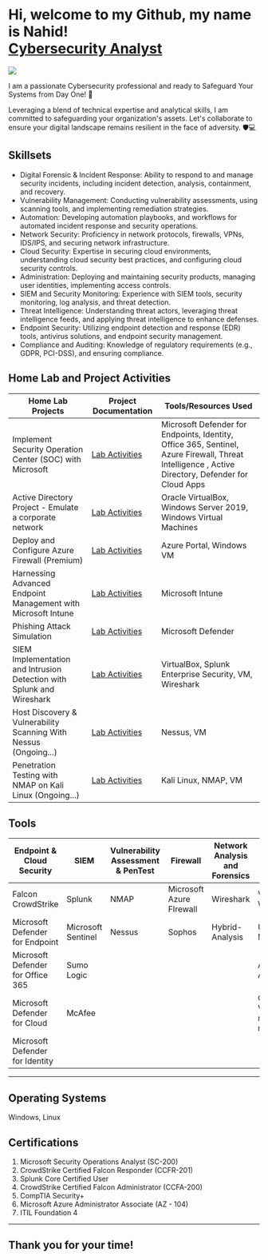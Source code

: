 <h1>Hi, welcome to my Github, my name is Nahid! <br/><a href="https://github.com/nahid7474">Cybersecurity Analyst</a></h1>

<a href="https://www.linkedin.com/in/nahidanalyst/"><img src="https://img.shields.io/badge/-LinkedIn-0072b1?&style=for-the-badge&logo=linkedin&logoColor=white" /></a>

I am a passionate Cybersecurity professional and ready to Safeguard Your Systems from Day One! 💼 
 
Leveraging a blend of technical expertise and analytical skills, I am committed to safeguarding your organization's assets. 
Let's collaborate to ensure your digital landscape remains resilient in the face of adversity. 🛡️💻 


## Skillsets


- Digital Forensic & Incident Response: Ability to respond to and manage security incidents, including incident detection, analysis, containment, and recovery.
- Vulnerability Management: Conducting vulnerability assessments, using scanning tools, and implementing remediation strategies.
- Automation: Developing automation playbooks, and workflows for automated incident response and security operations.
- Network Security: Proficiency in network protocols, firewalls, VPNs, IDS/IPS, and securing network infrastructure.
- Cloud Security: Expertise in securing cloud environments, understanding cloud security best practices, and configuring cloud security controls.
- Administration: Deploying and maintaining security products, managing user identities, implementing access controls.
- SIEM and Security Monitoring: Experience with SIEM tools, security monitoring, log analysis, and threat detection.
- Threat Intelligence: Understanding threat actors, leveraging threat intelligence feeds, and applying threat intelligence to enhance defenses.
- Endpoint Security: Utilizing endpoint detection and response (EDR) tools, antivirus solutions, and endpoint security management.
- Compliance and Auditing: Knowledge of regulatory requirements (e.g., GDPR, PCI-DSS), and ensuring compliance.

## Home Lab and Project Activities


| Home Lab Projects                             | Project Documentation         | Tools/Resources Used
|-----------------------------------------------|----------------------------|-------------------------------------------------------------
| Implement Security Operation Center (SOC) with Microsoft  |<a href="https://github.com/nahid7474/SOC">Lab Activities</a>| Microsoft Defender for Endpoints, Identity, Office 365, Sentinel, Azure Firewall, Threat Intelligence , Active Directory, Defender for Cloud Apps
| Active Directory Project - Emulate a corporate network  | <a href="https://github.com/nahid7474/AD">Lab Activities</a>| Oracle VirtualBox, Windows Server 2019, Windows Virtual Machines 
| Deploy and Configure Azure Firewall (Premium) | <a href="https://github.com/nahid7474/Firewall">Lab Activities</a>| Azure Portal, Windows VM
| Harnessing Advanced Endpoint Management with Microsoft Intune| <a href="https://github.com/nahid7474/Intune">Lab Activities</a>| Microsoft Intune
| Phishing Attack Simulation   | <a href="https://github.com/nahid7474/Phish">Lab Activities</a>| Microsoft Defender
| SIEM Implementation and Intrusion Detection with Splunk and Wireshark  | <a href="https://github.com/nahid7474/Project1">Lab Activities</a>| VirtualBox, Splunk Enterprise Security, VM, Wireshark
| Host Discovery & Vulnerability Scanning With Nessus (Ongoing...) | <a href="https://github.com/nahid7474/Nessus">Lab Activities</a>| Nessus, VM 
| Penetration Testing with NMAP on Kali Linux (Ongoing...)   | <a href="https://github.com/nahid7474/PenTest/tree/main">Lab Activities</a>| Kali Linux, NMAP, VM 


## Tools 
| Endpoint & Cloud Security           | SIEM                       | Vulnerability Assessment &  PenTest|  Firewall            | Network Analysis and Forensics | OSINT Platforms|
|-------------------------------------|----------------------------|------------------------------------|----------------------|--------------------------------|--------------------------
| Falcon CrowdStrike                  | Splunk                     | NMAP                               |Microsoft Azure FIrewall | Wireshark                   | VirusTotal, WhereGoes|
| Microsoft Defender for Endpoint     | Microsoft Sentinel         | Nessus                             |Sophos                   | Hybrid-Analysis             | URLScan.io, MX Toolbox|
| Microsoft Defender for Office 365   | Sumo Logic                 |                                    |                         |                             |AbuseIPDB, AnyRun|
| Microsoft Defender for Cloud        | McAfee                     |                                    |                         |                             |OpenCTI, Valimail & many more...|
| Microsoft Defender for Identity     |                            |                                    |                         |                             ||
--------------------------------------------------------------------------------------------------------------------------------------------------------------------------------------
## Operating Systems

Windows, Linux 

## Certifications

1.	Microsoft Security Operations Analyst (SC-200) 
2.	CrowdStrike Certified Falcon Responder (CCFR-201) 
3.	Splunk Core Certified User 
4.	CrowdStrike Certified Falcon Administrator (CCFA-200) 
5.	CompTIA Security+  
6.	Microsoft Azure Administrator Associate (AZ - 104) 
7.	ITIL Foundation 4
----------------------------------------------------------------------------------------------------------------------
Thank you for your time! 
---------------------------------------------------------------------------------------------------------------------
